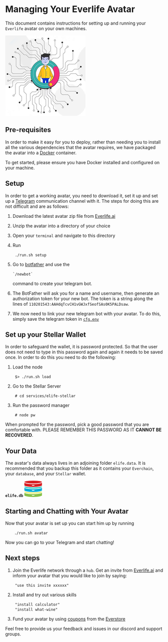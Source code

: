 # Managing Your Everlife Avatar

This document contains instructions for setting up and running your
`Everlife` avatar on your own machines.

![Avatar](avatar_256x256.png)


## Pre-requisites
In order to make it easy for you to deploy, rather than needing you to
install all the various dependencies that the avatar requires, we have
packaged the avatar into a [Docker](https://www.docker.com/) container.

To get started, please ensure you have Docker installed and configured
on your machine.


## Setup

In order to get a working avatar, you need to download it, set it up and
set up a [Telegram](the://telegram.org) communication channel with it.
The steps for doing this are not difficult and are as follows:

1. Download the latest avatar zip file from [Everlife.ai](https://everlife.ai)
2. Unzip the avatar into a directory of your choice
3. Open your `terminal` and navigate to this directory
4. Run

        ./run.sh setup

5. Go to [botfather](https://telegram.me/botfather) and use the

       `/newbot`

    command to create your telegram bot.
6. The BotFather will ask you for a name and username, then generate an
   authorization token for your new bot. The token is a string along the
   lines of `110201543:AAHdqTcvCH1vGWJxfSeofSAs0K5PALDsaw`.
7. We now need to link your new telegram bot with your avatar. To
   do this, simply save the telegram token in [`cfg.env`](cfg.env)



## Set up your Stellar Wallet

In order to safeguard the wallet, it is password protected. So that the
user does not need to type in this password again and again it needs to
be saved once. In order to do this you need to do the following:

1. Load the node

        $> ./run.sh load

2. Go to the Stellar Server

        # cd services/elife-stellar

3. Run the password manager

        # node pw

When prompted for the password, pick a good password that you are
comfortable with. PLEASE REMEMBER THIS PASSWORD AS IT **CANNOT BE
RECOVERED**.


## Your Data

The avatar's data always lives in an adjoining folder `elife.data`. It
is recommended that you backup this folder as it contains your
`Everchain`, your `database`, and your `Stellar` wallet.

**`elife.db`** ![db](db.png)



## Starting and Chatting with Your Avatar

Now that your avatar is set up you can start him up by running

        ./run.sh avatar


Now you can go to your Telegram and start chatting!


## Next steps
1. Join the Everlife network through a `hub`. Get an invite from
   [Everlife.ai](https://everlife.ai) and inform your avatar that you
    would like to join by saying:

        "use this invite xxxxxx"

2. Install and try out various skills

        "install calculator"
        "install what-wine"

3. Fund your avatar by using
   [coupons](https://github.com/everlifeai/elife-coupon) from the
   [Everstore](https://github.com/everlifeai/everlife-marketplace)

Feel free to provide us your feedback and issues in our discord and
support groups.
